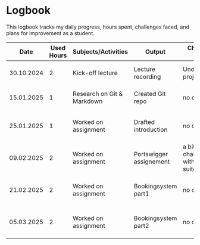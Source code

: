 # Logbook

This logbook tracks my daily progress, hours spent, challenges faced, and plans for improvement as a student.

| Date       | Used Hours | Subjects/Activities           | Output                  | Challenges Faced                | Next Steps                   |
|------------|-----------|--------------------------------|-------------------------|---------------------------------|------------------------------|
| 30.10.2024 | 2         | Kick-off lecture               | Lecture recording       | Understanding project goals     | Review project slides        |
| 15.01.2025 | 1         | Research on Git & Markdown     | Created Git repo        | no challenges                   | Practice with examples       |
| 25.01.2025 | 1         | Worked on assignment           | Drafted introduction    | no challenges                   | Seek feedback from peers     |
| 09.02.2025 | 2         | Worked on assignment           | Portswigger assignement | a bit challenges with burp suite| Seek feedback from peers     |
| 21.02.2025 | 2         | Worked on assignment           | Bookingsystem part1     | no challenges                   | Seek feedback from peers     |
| 05.03.2025 | 2         | Worked on assignment           | Bookingsystem part2     | no challenges                   | Seek feedback from peers     |
